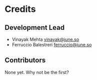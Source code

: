 # Credits

## Development Lead

* Vinayak Mehta <vinayak@june.so>
* Ferruccio Balestreri <ferruccio@june.so>

## Contributors

None yet. Why not be the first?
